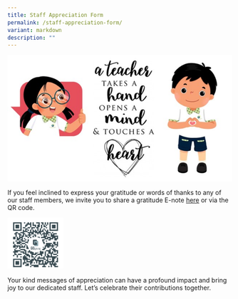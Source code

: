 ```yaml
---
title: Staff Appreciation Form
permalink: /staff-appreciation-form/
variant: markdown
description: ""
---
```

![](/images/Staff_Appreciation_Form_Img.jpg)

If you feel inclined to express your gratitude or words of thanks to any of our staff members, we invite you to share a gratitude E-note [here](https://go.gov.sg/pgpsstaffappreciation) or via the QR code.

<img style="width:25%;height:25%;" src="/images/Staff_Appreciation_Form_QR_Code.png">


Your kind messages of appreciation can have a profound impact and bring joy to our dedicated staff. Let’s celebrate their contributions together.
